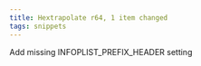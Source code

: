 ```yaml
---
title: Hextrapolate r64, 1 item changed
tags: snippets
---
```


Add missing INFOPLIST\_PREFIX\_HEADER setting
